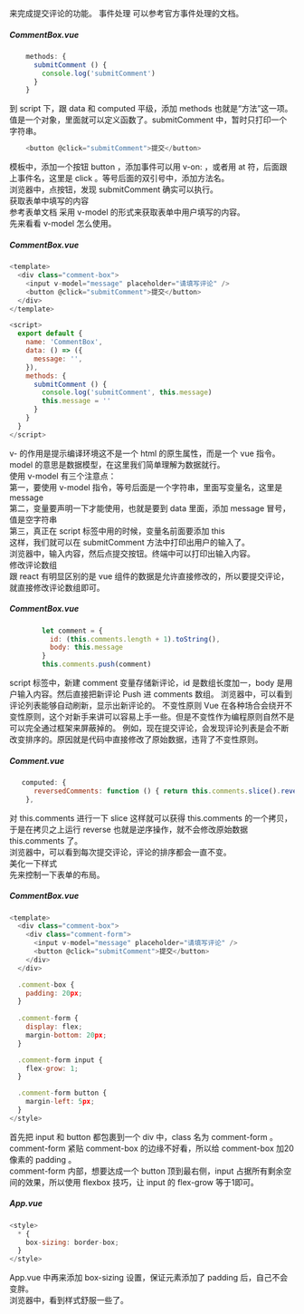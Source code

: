 来完成提交评论的功能。
事件处理
可以参考官方事件处理的文档。
##### CommentBox.vue
```js
    methods: {
      submitComment () {
        console.log('submitComment')
      }
    }
```
到 script 下，跟 data 和 computed 平级，添加 methods 也就是“方法”这一项。值是一个对象，里面就可以定义函数了。submitComment 中，暂时只打印一个字符串。
```js
    <button @click="submitComment">提交</button>
```
模板中，添加一个按钮 button ，添加事件可以用 v-on: ，或者用 at 符，后面跟上事件名，这里是 click 。等号后面的双引号中，添加方法名。  
浏览器中，点按钮，发现 submitComment 确实可以执行。  
获取表单中填写的内容  
参考表单文档 采用 v-model 的形式来获取表单中用户填写的内容。  
先来看看 v-model 怎么使用。  
##### CommentBox.vue
```js
<template>
  <div class="comment-box">
    <input v-model="message" placeholder="请填写评论" />
    <button @click="submitComment">提交</button>
  </div>
</template>

<script>
  export default {
    name: 'CommentBox',
    data: () => ({
      message: '',
    }),
    methods: {
      submitComment () {
        console.log('submitComment', this.message)
        this.message = ''
      }
    }
  }
</script>
```
v- 的作用是提示编译环境这不是一个 html 的原生属性，而是一个 vue 指令。model 的意思是数据模型，在这里我们简单理解为数据就行。  
使用 v-model 有三个注意点：  
第一，要使用 v-model 指令，等号后面是一个字符串，里面写变量名，这里是 message  
第二，变量要声明一下才能使用，也就是要到 data 里面，添加 message 冒号，值是空字符串  
第三，真正在 script 标签中用的时候，变量名前面要添加 this  
这样，我们就可以在 submitComment 方法中打印出用户的输入了。  
浏览器中，输入内容，然后点提交按钮。终端中可以打印出输入内容。  
修改评论数组  
跟 react 有明显区别的是 vue 组件的数据是允许直接修改的，所以要提交评论，就直接修改评论数组即可。  
##### CommentBox.vue
```js
        let comment = {
          id: (this.comments.length + 1).toString(),
          body: this.message
        }
        this.comments.push(comment)
```
script 标签中，新建 comment 变量存储新评论，id 是数组长度加一，body 是用户输入内容。然后直接把新评论 Push 进 comments 数组。
浏览器中，可以看到评论列表能够自动刷新，显示出新评论的。
不变性原则
Vue 在各种场合会绕开不变性原则，这个对新手来讲可以容易上手一些。但是不变性作为编程原则自然不是可以完全通过框架来屏蔽掉的。
例如，现在提交评论，会发现评论列表是会不断改变排序的。原因就是代码中直接修改了原始数据，违背了不变性原则。
##### Comment.vue
```js
   computed: {
      reversedComments: function () { return this.comments.slice().reverse() }
    },
```
对 this.comments 进行一下 slice 这样就可以获得 this.comments 的一个拷贝，于是在拷贝之上运行 reverse 也就是逆序操作，就不会修改原始数据 this.comments 了。  
浏览器中，可以看到每次提交评论，评论的排序都会一直不变。  
美化一下样式  
先来控制一下表单的布局。  
##### CommentBox.vue
```js
<template>
  <div class="comment-box">
    <div class="comment-form">
      <input v-model="message" placeholder="请填写评论" />
      <button @click="submitComment">提交</button>
    </div>
  </div>

  .comment-box {
    padding: 20px;
  }
  
  .comment-form {
    display: flex;
    margin-bottom: 20px;
  }

  .comment-form input {
    flex-grow: 1;
  }

  .comment-form button {
    margin-left: 5px;
  }
</style>
```
首先把 input 和 button 都包裹到一个 div 中，class 名为 comment-form 。  
comment-form 紧贴 comment-box 的边缘不好看，所以给 comment-box 加20像素的 padding 。  
comment-form 内部，想要达成一个 button 顶到最右侧，input 占据所有剩余空间的效果，所以使用 flexbox 技巧，让 input 的 flex-grow 等于1即可。  
##### App.vue
```js
<style>
  * {
    box-sizing: border-box;
  }
</style>
```
App.vue 中再来添加 box-sizing 设置，保证元素添加了 padding 后，自己不会变胖。  
浏览器中，看到样式舒服一些了。  